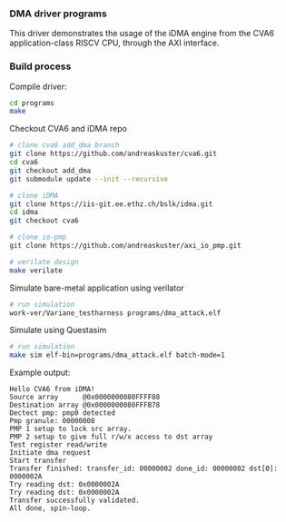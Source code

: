 ### DMA driver programs
This driver demonstrates the usage of the iDMA engine from the CVA6 application-class RISCV CPU, through the AXI interface.

### Build process

Compile driver:
```bash
cd programs
make
```

Checkout CVA6 and iDMA repo
```bash
# clone cva6 add_dma branch
git clone https://github.com/andreaskuster/cva6.git
cd cva6
git checkout add_dma
git submodule update --init --recursive

# clone iDMA
git clone https://iis-git.ee.ethz.ch/bslk/idma.git
cd idma
git checkout cva6

# clone io-pmp
git clone https://github.com/andreaskuster/axi_io_pmp.git

# verilate design
make verilate
```

Simulate bare-metal application using verilator
```bash
# run simulation
work-ver/Variane_testharness programs/dma_attack.elf
```

Simulate using Questasim
```bash
# run simulation
make sim elf-bin=programs/dma_attack.elf batch-mode=1
```


Example output:
```
Hello CVA6 from iDMA!
Source array      @0x0000000080FFFF88
Destination array @0x0000000080FFFB78
Dectect pmp: pmp0 detected
Pmp granule: 00000008
PMP 1 setup to lock src array.
PMP 2 setup to give full r/w/x access to dst array
Test register read/write
Initiate dma request
Start transfer
Transfer finished: transfer_id: 00000002 done_id: 00000002 dst[0]: 0000002A
Try reading dst: 0x0000002A
Try reading dst: 0x0000002A
Transfer successfully validated.
All done, spin-loop.

```

